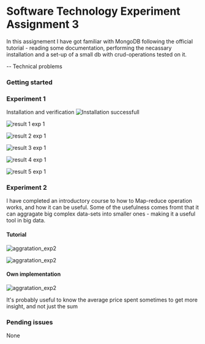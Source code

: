 # Software Technology Experiment Assignment 3

In this assignement I have got familiar with MongoDB following the official tutorial - reading some documentation, performing the necassary installation and a 
set-up of a small db with crud-operations tested on it. 

-- Technical problems

### Getting started




### Experiment 1

Installation and verification
![Installation successfull](https://github.com/h181214/250_EXP_3/blob/master/pics/ver.png)


![result 1 exp 1](https://github.com/h181214/250_EXP_3/blob/master/pics/1.png)

![result 2 exp 1](https://github.com/h181214/250_EXP_3/blob/master/pics/2.png)

![result 3 exp 1](https://github.com/h181214/250_EXP_3/blob/master/pics/3.png)

![result 4 exp 1](https://github.com/h181214/250_EXP_3/blob/master/pics/4.png)

![result 5 exp 1](https://github.com/h181214/250_EXP_3/blob/master/pics/5.png)

### Experiment 2

I have completed an introductory course to how to Map-reduce operation works, and 
how it can be useful. Some of the usefulness comes fromt that it can aggragate big complex data-sets into smaller 
ones - making it a useful tool in big data. 

#### Tutorial
![aggratation_exp2](https://github.com/h181214/250_EXP_3/blob/master/pics/map.png)

![aggratation_exp2](https://github.com/h181214/250_EXP_3/blob/master/pics/map2.png)

#### Own implementation
![aggratation_exp2](https://github.com/h181214/250_EXP_3/blob/master/pics/own_avg.png)

It's probably useful to know the average price spent sometimes to get more insight, and not just the sum

### Pending issues
None
